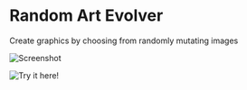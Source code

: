 # Random Art Evolver

Create graphics by choosing from randomly mutating images

![Screenshot](https://raw.githubusercontent.com/Wiering/Random-Art-Evolver/master/docs/screenshot.jpg)

![Try it here!](https://wiering.github.io/Random-Art-Evolver/)
